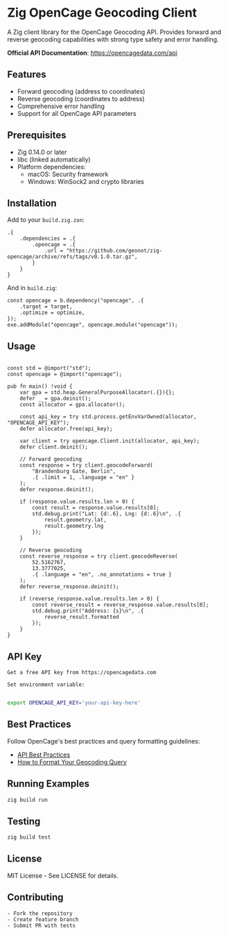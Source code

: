 # Zig OpenCage Geocoding Client

A Zig client library for the OpenCage Geocoding API. Provides forward and reverse geocoding capabilities with strong type safety and error handling.

**Official API Documentation**: https://opencagedata.com/api

## Features

- Forward geocoding (address to coordinates)
- Reverse geocoding (coordinates to address)
- Comprehensive error handling
- Support for all OpenCage API parameters

## Prerequisites

- Zig 0.14.0 or later
- libc (linked automatically)
- Platform dependencies:
  - macOS: Security framework
  - Windows: WinSock2 and crypto libraries

## Installation

Add to your `build.zig.zon`:
```zig
.{
    .dependencies = .{
        .opencage = .{
            .url = "https://github.com/geonot/zig-opencage/archive/refs/tags/v0.1.0.tar.gz",
        }
    }
}
```
And in `build.zig`:
```zig
const opencage = b.dependency("opencage", .{
    .target = target,
    .optimize = optimize,
});
exe.addModule("opencage", opencage.module("opencage"));
```
## Usage
```zig

const std = @import("std");
const opencage = @import("opencage");

pub fn main() !void {
    var gpa = std.heap.GeneralPurposeAllocator(.{}){};
    defer _ = gpa.deinit();
    const allocator = gpa.allocator();

    const api_key = try std.process.getEnvVarOwned(allocator, "OPENCAGE_API_KEY");
    defer allocator.free(api_key);

    var client = try opencage.Client.init(allocator, api_key);
    defer client.deinit();

    // Forward geocoding
    const response = try client.geocodeForward(
        "Brandenburg Gate, Berlin",
        .{ .limit = 1, .language = "en" }
    );
    defer response.deinit();

    if (response.value.results.len > 0) {
        const result = response.value.results[0];
        std.debug.print("Lat: {d:.6}, Lng: {d:.6}\n", .{
            result.geometry.lat,
            result.geometry.lng
        });
    }
    
    // Reverse geocoding
    const reverse_response = try client.geocodeReverse(
        52.5162767, 
        13.3777025, 
        .{ .language = "en", .no_annotations = true }
    );
    defer reverse_response.deinit();
    
    if (reverse_response.value.results.len > 0) {
        const reverse_result = reverse_response.value.results[0];
        std.debug.print("Address: {s}\n", .{
            reverse_result.formatted
        });
    }
}
```
## API Key

    Get a free API key from https://opencagedata.com

    Set environment variable:

```bash

export OPENCAGE_API_KEY='your-api-key-here'
```

## Best Practices

Follow OpenCage's best practices and query formatting guidelines:

- [API Best Practices](https://opencagedata.com/api#bestpractices)
- [How to Format Your Geocoding Query](https://opencagedata.com/guides/how-to-format-your-geocoding-query)

## Running Examples
```bash
zig build run
```
## Testing

```bash
zig build test
```

## License

MIT License - See LICENSE for details.

## Contributing

    - Fork the repository
    - Create feature branch
    - Submit PR with tests

